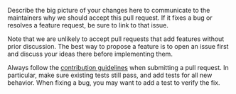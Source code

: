 Describe the big picture of your changes here to communicate to the maintainers why we should accept this pull request. If it fixes a bug or resolves a feature request, be sure to link to that issue.

Note that we are unlikely to accept pull requests that add features without prior discussion. The best way to propose a feature is to open an issue first and discuss your ideas there before implementing them.

Always follow the [contribution guidelines](https://github.com/meteor/meteor/blob/devel/Contributing.md) when submitting a pull request. In particular, make sure existing tests still pass, and add tests for all new behavior. When fixing a bug, you may want to add a test to verify the fix.
